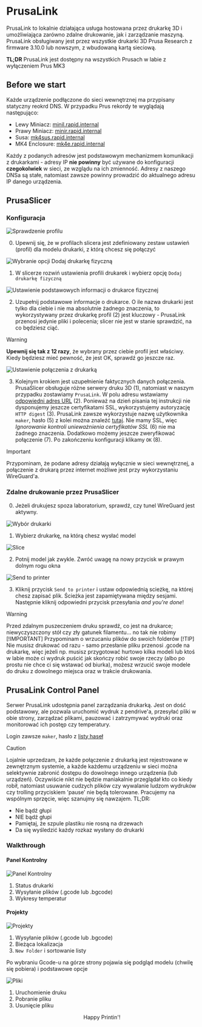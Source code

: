 # PrusaLink

PrusaLink to lokalnie działająca usługa hostowana przez drukarkę 3D i umożliwiająca zarówno zdalne drukowanie, jak i zarządzanie maszyną. PrusaLink obsługiwany jest przez wszystkie drukarki 3D Prusa Research z firmware 3.10.0 lub nowszym, z wbudowaną kartą sieciową.

**TL;DR**
PrusaLink jest dostępny na wszystkich Prusach w labie z wyłączeniem Prus MK3

## Before we start

Każde urządzenie podłączone do sieci wewnętrznej ma przypisany statyczny reokrd DNS. W przypadku Prus rekordy te wyglądają następująco:

- Lewy Miniacz: [minil.rapid.internal](http://minil.rapid.internal)
- Prawy Miniacz: [minir.rapid.internal](http://minir.rapid.internal)
- Susa: [mk4sus.rapid.internal](http://mk4sus.rapid.internal)
- MK4 Enclosure: [mk4e.rapid.internal](http://mk4e.rapid.internal)

Każdy z podanych adresów jest podstawowym mechanizmem komunikacji z drukarkami - adresy IP **nie powinny** być używane do konfiguracji **czegokolwiek** w sieci, ze wzglądu na ich zmienność. Adresy z naszego DNSa są stałe, natomiast zawsze powinny prowadzić do aktualnego adresu IP danego urządzenia.

## PrusaSlicer

### Konfiguracja

![Sprawdzenie profilu](img/slicer/setup/0.png)

0. Upewnij się, że w profilach slicera jest zdefiniowany zestaw ustawień (profil) dla modelu drukarki, z którą chcesz się połączyć

![Wybranie opcji `Dodaj drukarkę fizyczną`](img/slicer/setup/1.png)

1. W slicerze rozwiń ustawienia profili drukarek i wybierz opcję `Dodaj drukarkę fizyczną`

![Ustawienie podstawowych informacji o drukarce fizycznej](img/slicer/setup/2.png)

2. Uzupełnij podstawowe informacje o drukarce. O ile nazwa drukarki jest tylko dla ciebie i nie ma absolutnie żadnego znaczenia, to wykorzystywany przez drukarkę profil (2) jest kluczowy - PrusaLink przenosi jedynie pliki i polecenia; slicer nie jest w stanie sprawdzić, na co będziesz ciąć.
  > [!WARNING]
  > **Upewnij się tak z 12 razy**, że wybrany przez ciebie profil jest właściwy. Kiedy będziesz mieć pewność, że jest OK, sprawdź go jeszcze raz.

![Ustawienie połączenia z drukarką](img/slicer/setup/3.png)

3. Kolejnym krokiem jest uzupełnienie faktycznych danych połączenia. PrusaSlicer obsługuje różne serwery druku 3D (1), natomiast w naszym przypadku zostawiamy `PrusaLink`. W polu adresu wstawiamy [odpowiedni adres URL](#before-we-start) (2). Ponieważ na dzień pisania tej instrukcji nie dysponujemy jeszcze certyfikatami SSL, wykorzystujemy autoryzację `HTTP digest` (3). PrusaLink zawsze wykorzystuje nazwę użytkownika `maker`, hasło (5) z kolei można znaleźć [tutaj](passes.md). Nie mamy SSL, więc _Ignorowanie kontroli unieważnienia certyfikatów SSL_ (6) nie ma żadnego znaczenia. Dodatkowo możemy jeszcze zweryfikować połączenie (7). Po zakończeniu konfiguracji klikamy `OK` (8).
  > [!IMPORTANT]
  > Przypominam, że podane adresy działają wyłącznie w sieci wewnętrznej, a połączenie z drukarą przez internet możliwe jest przy wykorzystaniu WireGuard'a.

### Zdalne drukowanie przez PrusaSlicer

0. Jeżeli drukujesz spoza laboratorium, sprawdź, czy tunel WireGuard jest aktywny.

![Wybór drukarki](img/slicer/use/1.png)

1. Wybierz drukarkę, na którą chesz wysłać model

![Slice](img/slicer/use/2.png)

2. Potnij model jak zwykle. Zwróć uwagę na nowy przycisk w prawym dolnym rogu okna

![Send to printer](img/slicer/use/3.png)

3. Kliknij przycisk `Send to printer` i ustaw odpowiednią scieżkę, na której chesz zapisać plik. Ścieżka jest zapamiętywana między sesjami. Następnie kliknij odpowiedni przycisk przesyłania *and you're done*!
  > [!WARNING]
  > Przed zdalnym puszeczeniem druku sprawdź, co jest na drukarce; niewyczyszczony stół czy zły gatunek filamentu... no tak nie robimy
  > [!IMPORTANT]
  > Przypominam o wrzucaniu plików do swoich folderów
  > [!TIP]
  > Nie musisz drukować od razu - samo przesłanie pliku przenosi .gcode na drukarkę, więc jeżeli np. musisz przygotować hurtowo kilka modeli lub ktoś w labie może ci wydruk puścić jak skończy robić swoje rzeczy (albo po prostu nie chce ci się wstawać od biurka), możesz wrzucić swoje modele do druku z dowolnego miejsca oraz w trakcie drukowania.

## PrusaLink Control Panel
Serwer PrusaLink udostępnia panel zarządzania drukarką. Jest on dość podstawowy, ale pozwala uruchomić wydruk z pendrive'a, przesyłać pliki w obie strony, zarządzać plikami, pauzować i zatrzymywać wydruki oraz monitorować ich postęp czy temperatury.

Login zawsze `maker`, hasło z [listy haseł](passes.md)

> [!CAUTION]
> Lojalnie uprzedzam, że każde połączenie z drukarką jest rejestrowane w zewnętrznym systemie, a każde każdemu urządzeniu w sieci można selektywnie zabronić dostępu do dowolnego innego urządzenia (lub urządzeń). Oczywiście nikt nie będzie maniakalnie przeglądał kto co kiedy robił, natomiast usuwanie cudzych plików czy wywalanie ludzom wydruków czy trolling przyciskiem 'pause' nie będą tolerowane. Pracujemy na wspólnym sprzęcie, więc szanujmy się nawzajem. TL;DR:
> - Nie bądź głupi
> - NIE bądź głupi
> - Pamiętaj, że szpule plastiku nie rosną na drzewach
> - Da się wyśledzić każdy rozkaz wysłany do drukarki

### Walkthrough
#### Panel Kontrolny
![Panel Kontrolny](img/http/panel.png)

1. Status drukarki
2. Wysyłanie plików (.gcode lub .bgcode)
3. Wykresy temperatur

#### Projekty
![Projekty](img/http/projects.png)
1. Wysyłanie plików (.gcode lub .bgcode)
2. Bieżąca lokalizacja
3. `New Folder` i sortowanie listy

Po wybraniu Gcode-u na górze strony pojawia się podgląd modelu (chwilę się pobiera) i podstawowe opcje

![Pliki](img/http/files.png)
1. Uruchomienie druku
2. Pobranie pliku
3. Usunięcie pliku

<p align=center>Happy Printin'!</p>
